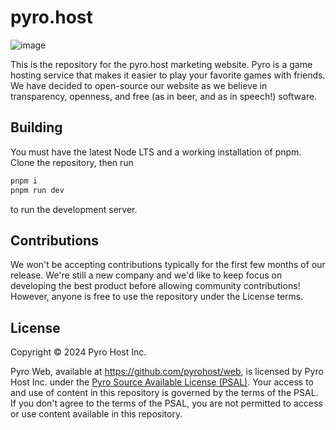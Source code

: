 # pyro.host

![image](https://github.com/pyrohost/web/assets/52982404/aeb0bae5-72eb-4cb5-a0c9-b43d310ee90a)

This is the repository for the pyro.host marketing website. Pyro is a game hosting service that makes it easier to play your favorite games with friends. We have decided to open-source our website as we believe in transparency, openness, and free (as in beer, and as in speech!) software.

## Building

You must have the latest Node LTS and a working installation of pnpm. Clone the repository, then run

```sh
pnpm i
pnpm run dev
```

to run the development server.

## Contributions

We won't be accepting contributions typically for the first few months of our release. We're still a new company and we'd like to keep focus on developing the best product before allowing community contributions! However, anyone is free to use the repository under the License terms.

## License

Copyright © 2024 Pyro Host Inc.

Pyro Web, available at https://github.com/pyrohost/web, is licensed by Pyro Host Inc. under the [Pyro Source Available License (PSAL)](https://github.com/pyrohost/legal/blob/main/licenses/PSAL.md). Your access to and use of content in this repository is governed by the terms of the PSAL. If you don't agree to the terms of the PSAL, you are not permitted to access or use content available in this repository.
